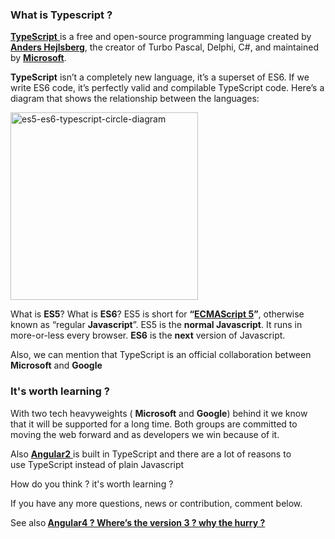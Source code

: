 <h3><strong>What is Typescript ?</strong></h3>
<a href="https://www.typescriptlang.org/" target="_blank"><strong>TypeScript</strong> </a>is a free and open-source programming language created by <a href="https://en.wikipedia.org/wiki/Anders_Hejlsberg" target="_blank"><strong>Anders Hejlsberg</strong></a>, the creator of Turbo Pascal, Delphi, C#, and maintained by <a href="https://www.microsoft.com" target="_blank"><strong>Microsoft</strong></a>.

<strong>TypeScript</strong> isn’t a completely new language, it’s a superset of ES6. If we write ES6 code, it’s perfectly valid and compilable TypeScript code. Here’s a diagram that shows the relationship between the languages:

<img class="aligncenter wp-image-386 size-medium" src="https://aymen.co/wp-content/uploads/2016/12/es5-es6-typescript-circle-diagram-300x300.png" alt="es5-es6-typescript-circle-diagram" width="300" height="300" />

What is <strong>ES5</strong>? What is <strong>ES6</strong>? ES5 is short for <strong>“<a href="https://www.ecma-international.org/ecma-262/5.1/" target="_blank">ECMAScript 5</a>”</strong>, otherwise known as “regular <strong>Javascript</strong>”. ES5 is the <strong>normal Javascript</strong>. It runs in more-or-less every browser. <strong>ES6</strong> is the <strong>next</strong> version of Javascript.

Also, we can mention that TypeScript is an official collaboration between <strong>Microsoft</strong> and <strong>Google</strong>
<h3><strong>It's worth learning ?</strong></h3>
With two tech heavyweights ( <strong>Microsoft</strong> and <strong>Google</strong>) behind it we know that it will be supported for a long time. Both groups are committed to moving the web forward and as developers we win because of it.

Also <a href="https://angular.io/" target="_blank"><strong>Angular2</strong> </a>is built in TypeScript and there are a lot of reasons to use TypeScript instead of plain Javascript

How do you think ? it's worth learning ?

If you have any more questions, news or contribution, comment below.

See also<strong> <a title="Angular4 ? Where’s the version 3 ? why the hurry ?" href="https://aymen.co/javascript/angular-4-wheres-the-version-3-why-the-hurry/" rel="bookmark">Angular4 ? Where’s the version 3 ? why the hurry ?</a></strong>